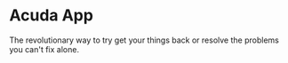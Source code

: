 # Acuda App

The revolutionary way to try get your things back or resolve the problems you can't fix alone.